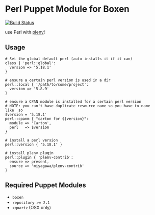 # Perl Puppet Module for Boxen

[![Build Status](https://travis-ci.org/boxen/puppet-template.png?branch=master)](https://travis-ci.org/boxen/puppet-template)

use Perl with [plenv](https://github.com/tokuhirom/plenv)!

## Usage

```puppet
# Set the global default perl (auto installs it if it can)
class { 'perl::global':
  version => '5.18.1'
}

# ensure a certain perl version is used in a dir
perl::local { '/path/to/some/project':
  version => '5.8.9'
}

# ensure a CPAN module is installed for a certain perl version
# NOTE: you can't have duplicate resource name so you have to name like  so
$version = '5.18.1'
perl::cpanm { "carton for ${version}":
  module => 'Carton',
  perl   => $version
}

# install a perl version
perl::version { '5.18.1' }

# install plenv plugin
perl::plugin { 'plenv-contrib':
  ensure => present,
  source => 'miyagawa/plenv-contrib'
}
```

## Required Puppet Modules

* `boxen`
* `repository >= 2.1`
* `xquartz` (OSX only)

